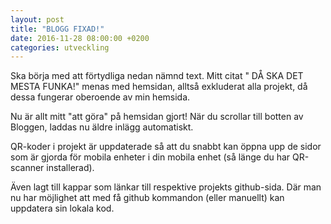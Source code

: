 ```yaml
---
layout: post
title: "BLOGG FIXAD!"
date: 2016-11-28 08:00:00 +0200
categories: utveckling
---
```

Ska börja med att förtydliga nedan nämnd text. Mitt citat " DÅ SKA DET MESTA FUNKA!" menas med hemsidan, alltså exkluderat alla projekt, då dessa fungerar oberoende av min hemsida.

Nu är allt mitt "att göra" på hemsidan gjort! När du scrollar till botten av Bloggen, laddas nu äldre inlägg automatiskt.

QR-koder i projekt är uppdaterade så att du snabbt kan öppna upp de sidor som är gjorda för mobila enheter i din mobila enhet (så länge du har QR-scanner installerad).

Även lagt till kappar som länkar till respektive projekts github-sida. Där man nu har möjlighet att med få github kommandon (eller manuellt) kan uppdatera sin lokala kod.